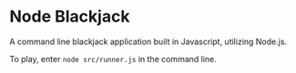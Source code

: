 # Node Blackjack

A command line blackjack application built in Javascript, utilizing Node.js.

To play, enter `node src/runner.js` in the command line.
